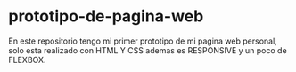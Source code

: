 # prototipo-de-pagina-web
En este repositorio tengo mi primer prototipo de mi pagina web personal, solo esta realizado con HTML Y CSS ademas es RESPONSIVE y un poco de FLEXBOX. 

